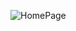 
![HomePage](https://github.com/Samettkaya/ReCapProject/blob/master/WebAPI/ReadmeImage/veri.PNG)
<br> 
